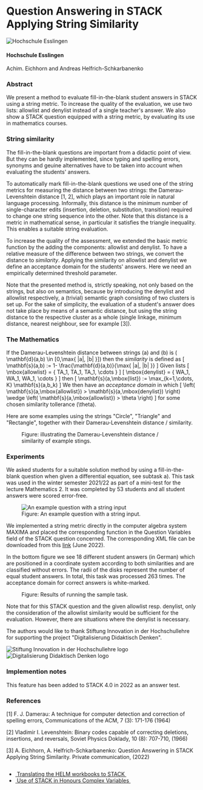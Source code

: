 # Question Answering in STACK Applying String Similarity

<img class="figure-img img-fluid float-right img-logo" src="../Images/logo_claim_de.neu.svg" alt="Hochschule Esslingen" title="Hochschule Esslingen">

#### Hochschule Esslingen

Achim. Eichhorn and Andreas Helfrich-Schkarbanenko

### Abstract

We present a method to evaluate fill-in-the-blank student answers in STACK using a string metric. To increase the quality of the evaluation, we use two lists: allowlist and denylist instead of a single teacher's answer. We also show a STACK question equipped with a string metric, by evaluating its use in mathematics courses. 

### String similarity

The fill-in-the-blank questions are important from a didactic point of view. But they can be hardly implemented, since typing and spelling errors, synonyms and geuine alternatives have to be taken into account when evaluating the students' answers.

To automatically mark fill-in-the-blank questions we used one of the string metrics for measuring the distance between two strings: the Damerau-Levenshtein distance [1, 2], which plays an important role in natural language processing. Informally, this distance is the minimum number of single-character edits (insertion, deletion, substitution, transition) required to change one string sequence into the other. Note that this distance is a metric in mathematical sense, in particular it satisfies the triangle inequality. This enables a suitable string evaluation.

To increase the quality of the assessment, we extended the basic metric function by the adding the components: allowlist and denylist. To have a relative measure of the difference between two strings, we convert the distance to _similarity_. Applying the similarity on allowlist and denylist we define an acceptance domain for the students' answers. Here we need an empirically determined threshold parameter.

Note that the presented method is, strictly speaking, not only based on the strings, but also on semantics, because by introducing the denylist and allowlist respectively, a (trivial) semantic graph consisting of two clusters is set up. For the sake of
simplicity, the evaluation of a student's answer does not take place by means of a semantic distance, but using the string distance to the respective cluster as a whole (single linkage, minimum distance, nearest neighbour, see for example [3]).

### The Mathematics

If the Damerau-Levenshtein distance between strings \(a\) and \(b\) is \( \mathbf{d}(a,b) \in [0,\max\{ |a|, |b| \}]\) then the _similarity_ is defined as
\[ \mathbf{s}(a,b) := 1- \frac{\mathbf{d}(a,b)}{\max\{ |a|, |b| \}} \]
Given lists
\[ \mbox{allowlist} = \{ TA_1, TA_1, TA_1, \cdots \} \]
\[ \mbox{denylist} = \{ WA_1, WA_1, WA_1, \cdots \} \]
then
\[ \mathbf{s}(a,\mbox{list}) := \max_{k=1,\cdots, K} \mathbf{s}(a,b_k) \]
We then have an _acceptance domain_ in which
\[ \left( \mathbf{s}(a,\mbox{allowlist}) > \mathbf{s}(a,\mbox{denylist}) \right) \wedge \left( \mathbf{s}(a,\mbox{allowlist}) > \theta \right) \]
for some chosen similarity tollerance \(\theta\).

Here are some examples using the strings "Circle", "Triangle" and "Rectangle", together with their Damerau-Levenshtein distance / similarity.

<div class="float-none img-middle">
<figure class="figure">
<img class="figure-img img-fluid" src="../Images/string-similarity-examples.svg" alt="">
  <figcaption class="figure-caption">Figure: illustrating the Damerau-Levenshtein distance / similarity of example stings.
</figcaption>
</figure></div>

### Experiments

We asked students for a suitable solution method by using a fill-in-the-blank question when given a differential equation, see subtask a).
This task was used in the winter semester 2021/22 as part of a mini-test for the lecture Mathematics 2. It was completed by 53 students and all student answers were scored error-free.

<div class="float-none img-middle">
<figure class="figure">
<img class="figure-img img-fluid" src="../Images/string-similarity-input.png" alt="An example question with a string input">
  <figcaption class="figure-caption">Figure: An example question with a string input.
</figcaption>
</figure></div>

We implemented a string metric directly in the computer algebra system MAXIMA and placed the corresponding function in the Question Variables field of the STACK question concerned. The corresponding XML file can be downloaded from this <a href="https://www2.hs-esslingen.de/~ahelf/STACK/String_Similarity.xml" target="_blank">link</a> (June 2022).

In the bottom figure we see 18 different student answers (in German) which are positioned in a coordinate system according to both similarities and are classified without errors. The radii of the disks represent the number of equal student answers. In total, this task was processed 263 times. The acceptance domain for correct answers is white-marked.

<div class="float-none img-middle">
<figure class="figure">
<img class="figure-img img-fluid" src="../Images/string-similarity-results.png" alt="">
  <figcaption class="figure-caption">Figure: Results of running the sample task.
</figcaption>
</figure></div>

Note that for this STACK question and the given allowlist resp. denylist, only the consideration of the allowlist similarity would be sufficient for the evaluation. However, there are situations where the denylist is necessary.

The authors would like to thank Stiftung Innovation in der Hochschullehre for supporting the project "Digitalisierung Didaktisch Denken". 

<div class="d-inline m-3"><img style="display: inline-block;" src="../Images/StiftungInnovation.jpg" class="img-fluid img-logo"  title="Stiftung Innovation in der Hochschullehre" alt="Stiftung Innovation in der Hochschullehre logo"/></div>
<div class="d-inline m-3"><img style="display: inline-block;" src="../Images/D3.png" class="img-fluid img-logo"  title="Digitalisierung Didaktisch Denken" alt="Digitalisierung Didaktisch Denken logo"/></div>

### Implemention notes

This feature has been added to STACK 4.0 in 2022 as an answer test. 

### References			

[1] F. J. Damerau: A technique for computer detection and correction of spelling errors, Communications of the ACM, 7 (3): 171-176 (1964)

[2] Vladimir I. Levenshtein: Binary codes capable of correcting deletions, insertions, and reversals, Soviet Physics Doklady, 10 (8): 707-710, (1966)

[3] A. Eichhorn, A. Helfrich-Schkarbanenko: Question Answering in STACK Applying String Similarity. Private communication, (2022)


<nav aria-label="...">
  <ul class="pagination pagination-lg justify-content-center" style="margin-top:2em">
	<li class="page-item"><a href="../../2021/HELM" class="page-link"><i class="fa fa-arrow-left"></i>&nbsp;Translating the HELM workbooks to STACK&nbsp;</a></li>
    <li class="page-item"><a href="../../2022/HonoursComplexVariables" class="page-link" >&nbsp;Use of STACK in Honours Complex Variables&nbsp;<i class="fa fa-arrow-right"></i></a></li>
  </ul>
</nav>

